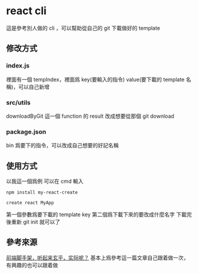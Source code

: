 # react cli
這是參考別人做的 cli ，可以幫助從自己的 git 下載做好的 template

## 修改方式
### index.js 
裡面有一個 tempIndex，裡面爲 key(要輸入的指令) value(要下載的 template 名稱)，可以自己新增
### src/utils
downloadByGit 這一個 function 的 result 改成想要從那個 git download 
### package.json
bin 爲要下的指令，可以改成自己想要的好記名稱

## 使用方式
以我這一個爲例
可以在 cmd 輸入
```
npm install my-react-create
```
```
create react MyApp
```
第一個參數爲要下載的 template key 第二個爲下載下來的要改成什麼名字
下載完後重新 git init 就可以了

## 參考來源
[前端脚手架，听起来玄乎，实际呢？](https://segmentfault.com/a/1190000016915868)
基本上爲參考這一篇文章自己跟着做一次，有興趣的也可以跟着做
